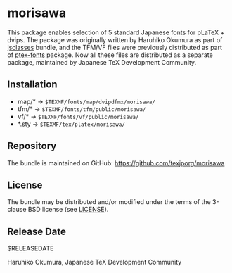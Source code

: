 # morisawa

This package enables selection of 5 standard Japanese fonts
for pLaTeX + dvips.
The package was originally written by Haruhiko Okumura as part of
[jsclasses](https://github.com/texjporg/jsclasses) bundle,
and the TFM/VF files were previously distributed as part of
[ptex-fonts](https://github.com/texjporg/ptex-fonts) package.
Now all these files are distributed as a separate package,
maintained by Japanese TeX Development Community.

## Installation

- map/*  -> `$TEXMF/fonts/map/dvipdfmx/morisawa/`
- tfm/*  -> `$TEXMF/fonts/tfm/public/morisawa/`
- vf/*   -> `$TEXMF/fonts/vf/public/morisawa/`
- *.sty  -> `$TEXMF/tex/platex/morisawa/`

## Repository

The bundle is maintained on GitHub:
https://github.com/texjporg/morisawa

## License

The bundle may be distributed and/or modified under the terms of
the 3-clause BSD license (see [LICENSE](./LICENSE)).

## Release Date

$RELEASEDATE

Haruhiko Okumura,
Japanese TeX Development Community
